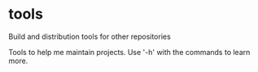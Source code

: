 tools
=====

Build and distribution tools for other repositories

Tools to help me maintain projects.  Use '-h' with the commands to learn more.
